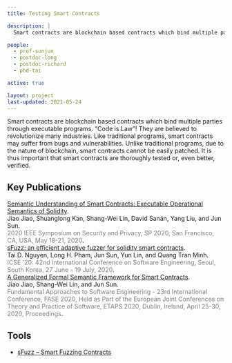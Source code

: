 ```yaml
---
title: Testing Smart Contracts

description: |
  Smart contracts are blockchain based contracts which bind multiple parties through executable programs. “Code is Law”! They are believed to revolutionize many industries. Like traditional programs, smart contracts may suffer from bugs and vulnerabilities. Unlike traditional programs, due to the nature of blockchain, smart contracts cannot be easily patched. It is thus important that smart contracts are thoroughly tested or, even better, verified.

people:
  - prof-sunjun
  - postdoc-long
  - postdoc-richard
  - phd-tai

active: true

layout: project
last-updated: 2021-05-24
---
```


Smart contracts are blockchain based contracts which bind multiple parties through executable programs. “Code is Law”! They are believed to revolutionize many industries. Like traditional programs, smart contracts may suffer from bugs and vulnerabilities. Unlike traditional programs, due to the nature of blockchain, smart contracts cannot be easily patched. It is thus important that smart contracts are thoroughly tested or, even better, verified.

## Key Publications

<span class="pubtitle">
				<a href="https://doi.org/10.1109/SP40000.2020.00066">Semantic Understanding of Smart Contracts: Executable Operational Semantics of Solidity</a>.
			</span><br />
			<span class="authors">
				Jiao Jiao, Shuanglong Kan, Shang-Wei Lin, David Sanán, Yang Liu, and Jun Sun.
			</span><br />
			<span style="color:grey;"><span class="venuetype"></span><span class="venue">2020 IEEE Symposium on Security and Privacy, SP 2020, San Francisco, CA, USA, May 18-21, 2020</span></span>.
			<br />
			<span class="links">
</span>

<span class="pubtitle">
				<a href="https://doi.org/10.1145/3377811.3380334">sFuzz: an efficient adaptive fuzzer for solidity smart contracts</a>.
			</span><br />
			<span class="authors">
				Tai D. Nguyen, Long H. Pham, Jun Sun, Yun Lin, and Quang Tran Minh.
			</span><br />
			<span style="color:grey;"><span class="venuetype"></span><span class="venue">ICSE '20: 42nd International Conference on Software Engineering, Seoul, South Korea, 27 June - 19 July, 2020</span></span>.
			<br />
			<span class="links">
</span>

<span class="pubtitle">
				<a href="https://doi.org/10.1007/978-3-030-45234-6_4">A Generalized Formal Semantic Framework for Smart Contracts</a>.
			</span><br />
			<span class="authors">
				Jiao Jiao, Shang-Wei Lin, and Jun Sun.
			</span><br />
			<span style="color:grey;"><span class="venuetype"></span><span class="venue">Fundamental Approaches to Software Engineering - 23rd International Conference, FASE 2020, Held as Part of the European Joint Conferences on Theory and Practice of Software, ETAPS 2020, Dublin, Ireland, April 25-30, 2020, Proceedings</span></span>.
			<br />
			<span class="links">
</span>

## Tools

- [sFuzz – Smart Fuzzing Contracts](/software-toolkits.html#sfuzz)